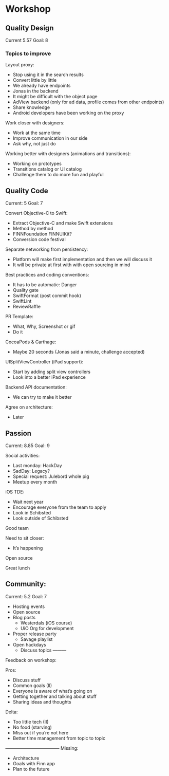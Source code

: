 # Workshop 

## Quality Design
Current 5.57
Goal: 8

### Topics to improve

Layout proxy: 
- Stop using it in the search results
- Convert little by little
- We already have endpoints
- Jonas in the backend
- It might be difficult with the object page
- AdView backend (only for ad data, profile comes from other endpoints)
- Share knowledge 
- Android developers have been working on the proxy

Work closer with designers:
- Work at the same time
- Improve communication in our side
- Ask why, not just do

Working better with designers (animations and transitions):
- Working on prototypes
- Transitions catalog or UI catalog
- Challenge them to do more fun and playful
 
## Quality Code
Current: 5 
Goal: 7

Convert Objective-C to Swift:
- Extract Objective-C and make Swift extensions
- Method by method
- FINNFoundation FINNUIKit?
- Conversion code festival 

Separate networking from persistency:
- Platform will make first implementation and then we will discuss it
- It will be private at first with with open sourcing in mind

Best practices and coding conventions:
- It has to be automatic: Danger
- Quality gate
- SwiftFormat (post commit hook)
- SwiftLint
- ReviewRaffle

PR Template:
- What, Why, Screenshot or gif
- Do it

CocoaPods & Carthage:
-  Maybe 20 seconds (Jonas said a minute, challenge accepted)

UISplitViewController (iPad support):
- Start by adding split view controllers
- Look into a better iPad experience

Backend API documentation:
- We can try to make it better

Agree on architecture:
- Later

## Passion
Current: 8.85
Goal: 9

Social activities:
- Last monday: HackDay
- SadDay: Legacy?
- Special request: Julebord whole pig
- Meetup every month

iOS TDE:
- Wait next year
- Encourage everyone from the team to apply
- Look in Schibsted
- Look outside of Schibsted

Good team

Need to sit closer:
- It’s happening

Open source

Great lunch

## Community: 
Current: 5.2
Goal: 7

- Hosting events
- Open source
- Blog posts
    - Westerdals (iOS course)
    - UiO Org for development
- Proper release party
    - Savage playlist
- Open hackdays
    - Discuss topics
———

Feedback on workshop:

Pros: 
- Discuss stuff
- Common goals (II)
- Everyone is aware of what’s going on
- Getting together and talking about stuff
- Sharing ideas and thoughts

Delta:
- Too little tech (II)
- No food (starving)
- Miss out if you’re not here
- Better time management from topic to topic

————————————
Missing:
- Architecture
- Goals with Finn app
- Plan to the future 
